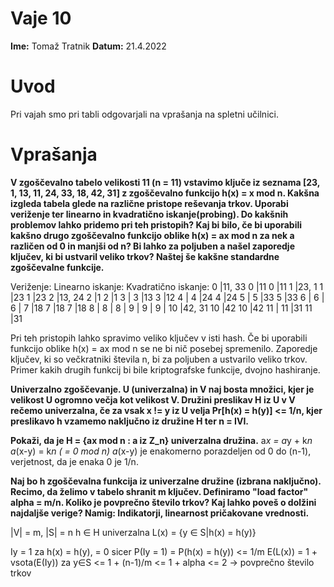 # Vaje 10

**Ime:** Tomaž Tratnik
**Datum:** 21.4.2022

# Uvod
Pri vajah smo pri tabli odgovarjali na vprašanja na spletni učilnici.

# Vprašanja

**V zgoščevalno tabelo velikosti 11 (n = 11) vstavimo ključe iz seznama [23, 1, 13, 11, 24, 33, 18, 42, 31] z zgoščevalno funkcijo h(x) = x mod n. Kakšna izgleda tabela glede na različne pristope reševanja trkov. Uporabi veriženje ter linearno in kvadratično iskanje(probing). Do kakšnih problemov lahko pridemo pri teh pristopih? Kaj bi bilo, če bi uporabili kakšno drugo zgoščevalno funkcijo oblike h(x) = ax mod n za nek a različen od 0 in manjši od n? Bi lahko za poljuben a našel zaporedje ključev, ki bi ustvaril veliko trkov? Naštej še kakšne standardne zgoščevalne funkcije.**

Veriženje:	        Linearno iskanje:       Kvadratično iskanje:
0   |11, 33         0   |11                 0   |11
1   |23, 1          1   |23                 1   |23
2   |13, 24         2   |1                  2   |1
3   |               3   |13                 3   |12
4   |               4   |24                 4   |24
5   |               5   |33                 5   |33
6   |               6   |                   6   |
7   |18             7   |18                 7   |18
8   |               8   |                   8   |
9   |               9   |                   9   |
10  |42, 31 	    10  |42                 10  |42
11  |               11  |31                 11  |31

Pri teh pristopih lahko spravimo veliko ključev v isti hash. Če bi uporabili funkcijo oblike h(x) = ax mod n se ne bi nič posebej spremenilo. Zaporedje ključev, ki so večkratniki števila n, bi za poljuben a ustvarilo veliko trkov. Primer kakih drugih funkcij bi bile kriptografske funkcije, dvojno hashiranje.

**Univerzalno zgoščevanje. U (univerzalna)  in V naj bosta množici, kjer je velikost U ogromno večja kot velikost V. Družini preslikav H iz U v V rečemo univerzalna, če za vsak x != y iz U velja Pr[h(x) = h(y)] <= 1/n, kjer preslikavo h vzamemo naključno iz družine H ter n = IVI.**

**Pokaži, da je H = {ax mod n : a iz Z_n} univerzalna družina.**
a*x = a*y + k*n
a*(x-y) = k*n ( = 0 mod n)
a*(x-y) je enakomerno porazdeljen od 0 do (n-1), verjetnost, da je enaka 0 je 1/n.

**Naj bo h zgoščevalna funkcija iz univerzalne družine (izbrana naključno). Recimo, da želimo v tabelo shranit m ključev. Definiramo "load factor" alpha = m/n. Koliko je povprečno število trkov? Kaj lahko poveš o dolžini najdaljše verige? Namig: Indikatorji, linearnost pričakovane vrednosti.**

|V| = m, |S| = n
h ∈ H univerzalna
L(x) = {y ∈ S|h(x) = h(y)}

Iy = 1 za h(x) = h(y), = 0 sicer
P(Iy = 1) = P(h(x) = h(y)) <= 1/m
E(L(x)) = 1 + vsota(E(Iy)) za y∈S <= 1 + (n-1)/m <= 1 + alpha <= 2 -> povprečno število trkov